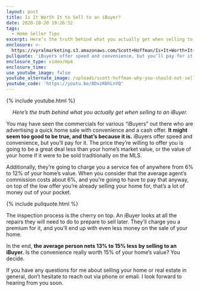 ```yaml
---
layout: post
title: Is It Worth It to Sell to an iBuyer?
date: 2020-10-20 19:26:52
tags:
  - Home Seller Tips
excerpt: Here’s the truth behind what you actually get when selling to an iBuyer.
enclosure: >-
  https://vyralmarketing.s3.amazonaws.com/Scott+Hoffman/Is+It+Worth+It+to+Sell+to+an+iBuyer_.mp4
pullquote: 'iBuyers offer speed and convenience, but you’ll pay for it.'
enclosure_type: video/mp4
enclosure_time:
use_youtube_image: false
youtube_alternate_image: /uploads/scott-hoffman-why-you-should-not-sell-to-an-ibuyer-yt.jpg
youtube_code: 'https://youtu.be/8DxzRbhLnYQ'
---
```


{% include youtube.html %}

<p style="text-align: center;"><em>Here’s the truth behind what you actually get when selling to an iBuyer.</em></p>

You may have seen the commercials for various “iBuyers” out there who are advertising a quick home sale with convenience and a cash offer. **It might seem too good to be true, and that’s because it is.** iBuyers offer speed and convenience, but you’ll pay for it. The price they’re willing to offer you is going to be a great deal less than your home’s market value, or the value of your home if it were to be sold traditionally on the MLS.&nbsp;

Additionally, they’re going to charge you a service fee of anywhere from 6% to 12% of your home’s value. When you consider that the average agent’s commission costs about 6%, and you’re going to have to pay that anyway, on top of the low offer you’re already selling your home for, that’s a lot of money out of your pocket.

{% include pullquote.html %}

The inspection process is the cherry on top. An iBuyer looks at all the repairs they will need to do to prepare to sell later. They’ll charge you a premium for it, and you’ll end up with even less money on the sale of your home.&nbsp;

In the end, **the average person nets 13% to 15% less by selling to an iBuyer.** Is the convenience really worth 15% of your home’s value? You decide.

If you have any questions for me about selling your home or real estate in general, don’t hesitate to reach out via phone or email. I look forward to hearing from you soon.